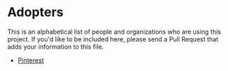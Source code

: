 # Adopters

This is an alphabetical list of people and organizations who are using this
project. If you'd like to be included here, please send a Pull Request that
adds your information to this file.

- [Pinterest](https://www.pinterest.com/)
